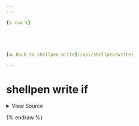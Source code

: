 ```yaml
---
---

{% raw %}





[🔙 Back to shellpen write](/api/shellpen/write)

---
```








<!-- Todo, if there are no subcommands under the child commands, use a smaller heading size -->

# shellpen write if



<details>
  <summary>View Source</summary>

{% endraw %}
{% highlight sh %}
"if")
  shellpen writeln "if $*"
  shellpen writeln "then"
  shellpen indent++
{% endhighlight %}
{% raw %}

</details>








  
{% endraw %}
